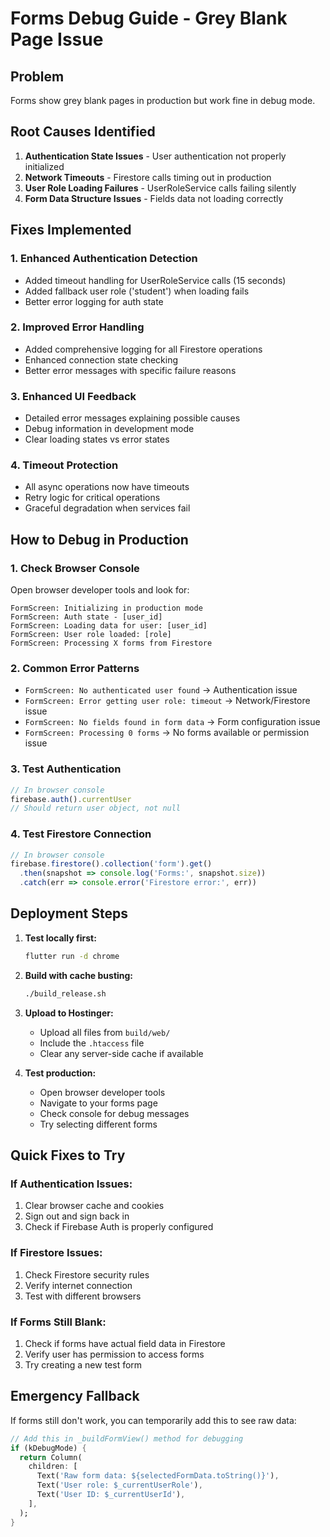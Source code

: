 # Forms Debug Guide - Grey Blank Page Issue

## Problem
Forms show grey blank pages in production but work fine in debug mode.

## Root Causes Identified
1. **Authentication State Issues** - User authentication not properly initialized
2. **Network Timeouts** - Firestore calls timing out in production
3. **User Role Loading Failures** - UserRoleService calls failing silently
4. **Form Data Structure Issues** - Fields data not loading correctly

## Fixes Implemented

### 1. Enhanced Authentication Detection
- Added timeout handling for UserRoleService calls (15 seconds)
- Added fallback user role ('student') when loading fails
- Better error logging for auth state

### 2. Improved Error Handling
- Added comprehensive logging for all Firestore operations
- Enhanced connection state checking
- Better error messages with specific failure reasons

### 3. Enhanced UI Feedback
- Detailed error messages explaining possible causes
- Debug information in development mode
- Clear loading states vs error states

### 4. Timeout Protection
- All async operations now have timeouts
- Retry logic for critical operations
- Graceful degradation when services fail

## How to Debug in Production

### 1. Check Browser Console
Open browser developer tools and look for:
```
FormScreen: Initializing in production mode
FormScreen: Auth state - [user_id]
FormScreen: Loading data for user: [user_id]
FormScreen: User role loaded: [role]
FormScreen: Processing X forms from Firestore
```

### 2. Common Error Patterns
- `FormScreen: No authenticated user found` → Authentication issue
- `FormScreen: Error getting user role: timeout` → Network/Firestore issue
- `FormScreen: No fields found in form data` → Form configuration issue
- `FormScreen: Processing 0 forms` → No forms available or permission issue

### 3. Test Authentication
```javascript
// In browser console
firebase.auth().currentUser
// Should return user object, not null
```

### 4. Test Firestore Connection
```javascript
// In browser console
firebase.firestore().collection('form').get()
  .then(snapshot => console.log('Forms:', snapshot.size))
  .catch(err => console.error('Firestore error:', err))
```

## Deployment Steps

1. **Test locally first:**
   ```bash
   flutter run -d chrome
   ```

2. **Build with cache busting:**
   ```bash
   ./build_release.sh
   ```

3. **Upload to Hostinger:**
   - Upload all files from `build/web/`
   - Include the `.htaccess` file
   - Clear any server-side cache if available

4. **Test production:**
   - Open browser developer tools
   - Navigate to your forms page
   - Check console for debug messages
   - Try selecting different forms

## Quick Fixes to Try

### If Authentication Issues:
1. Clear browser cache and cookies
2. Sign out and sign back in
3. Check if Firebase Auth is properly configured

### If Firestore Issues:
1. Check Firestore security rules
2. Verify internet connection
3. Test with different browsers

### If Forms Still Blank:
1. Check if forms have actual field data in Firestore
2. Verify user has permission to access forms
3. Try creating a new test form

## Emergency Fallback
If forms still don't work, you can temporarily add this to see raw data:

```dart
// Add this in _buildFormView() method for debugging
if (kDebugMode) {
  return Column(
    children: [
      Text('Raw form data: ${selectedFormData.toString()}'),
      Text('User role: $_currentUserRole'),
      Text('User ID: $_currentUserId'),
    ],
  );
}
```